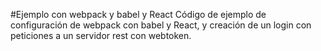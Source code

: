 #Ejemplo con webpack y babel y React
Código de ejemplo de configuración de webpack con babel y React, y creación de un login con peticiones a un servidor rest con webtoken.
